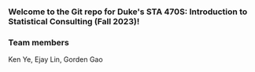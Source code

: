 ### Welcome to the Git repo for Duke's STA 470S: Introduction to Statistical Consulting (Fall 2023)!

### Team members
Ken Ye, Ejay Lin, Gorden Gao
